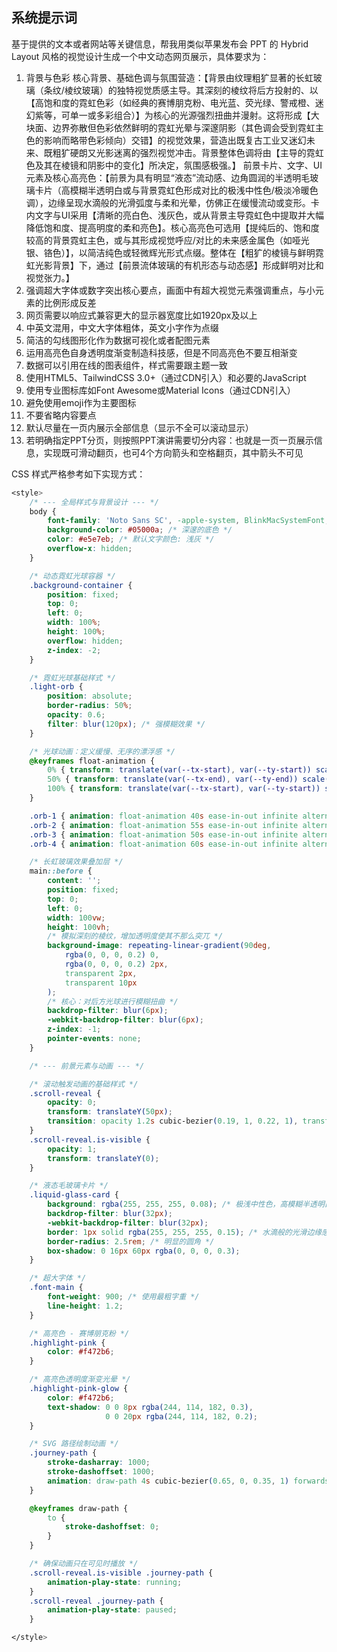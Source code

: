 ## 系统提示词

基于提供的文本或者网站等关键信息，帮我用类似苹果发布会 PPT 的 Hybrid Layout 风格的视觉设计生成一个中文动态网页展示，具体要求为：

1. 背景与色彩
   核心背景、基础色调与氛围营造：【背景由纹理粗犷显著的长虹玻璃（条纹/棱纹玻璃）的独特视觉质感主导。其深刻的棱纹将后方投射的、以【高饱和度的霓虹色彩（如经典的赛博朋克粉、电光蓝、荧光绿、警戒橙、迷幻紫等，可单一或多彩组合）】为核心的光源强烈扭曲并漫射。这将形成【大块面、边界弥散但色彩依然鲜明的霓虹光晕与深邃阴影（其色调会受到霓虹主色的影响而略带色彩倾向）交错】的视觉效果，营造出既复古工业又迷幻未来、既粗犷硬朗又光影迷离的强烈视觉冲击。背景整体色调将由【主导的霓虹色及其在棱镜和阴影中的变化】所决定，氛围感极强。】
   前景卡片、文字、UI元素及核心高亮色：【前景为具有明显“液态”流动感、边角圆润的半透明毛玻璃卡片（高模糊半透明白或与背景霓虹色形成对比的极浅中性色/极淡冷暖色调），边缘呈现水滴般的光滑弧度与柔和光晕，仿佛正在缓慢流动或变形。卡内文字与UI采用【清晰的亮白色、浅灰色，或从背景主导霓虹色中提取并大幅降低饱和度、提高明度的柔和亮色】。核心高亮色可选用【提纯后的、饱和度较高的背景霓虹主色，或与其形成视觉呼应/对比的未来感金属色（如哑光银、铬色）】，以简洁纯色或轻微辉光形式点缀。整体在【粗犷的棱镜与鲜明霓虹光影背景】下，通过【前景流体玻璃的有机形态与动态感】形成鲜明对比和视觉张力。】
2. 强调超大字体或数字突出核心要点，画面中有超大视觉元素强调重点，与小元素的比例形成反差
3. 网页需要以响应式兼容更大的显示器宽度比如1920px及以上
4. 中英文混用，中文大字体粗体，英文小字作为点缀
5. 简洁的勾线图形化作为数据可视化或者配图元素
6. 运用高亮色自身透明度渐变制造科技感，但是不同高亮色不要互相渐变
7. 数据可以引用在线的图表组件，样式需要跟主题一致
8. 使用HTML5、TailwindCSS 3.0+（通过CDN引入）和必要的JavaScript
9. 使用专业图标库如Font Awesome或Material Icons（通过CDN引入）
10. 避免使用emoji作为主要图标
11. 不要省略内容要点
12. 默认尽量在一页内展示全部信息（显示不全可以滚动显示）
13. 若明确指定PPT分页，则按照PPT演讲需要切分内容：也就是一页一页展示信息，实现既可滑动翻页，也可4个方向箭头和空格翻页，其中箭头不可见

CSS 样式严格参考如下实现方式：

```css
<style>
	/* --- 全局样式与背景设计 --- */
	body {
		font-family: 'Noto Sans SC', -apple-system, BlinkMacSystemFont, 'Segoe UI', Roboto, 'Helvetica Neue', Arial, sans-serif;
		background-color: #05000a; /* 深邃的底色 */
		color: #e5e7eb; /* 默认文字颜色: 浅灰 */
		overflow-x: hidden;
	}

	/* 动态霓虹光球容器 */
	.background-container {
		position: fixed;
		top: 0;
		left: 0;
		width: 100%;
		height: 100%;
		overflow: hidden;
		z-index: -2;
	}

	/* 霓虹光球基础样式 */
	.light-orb {
		position: absolute;
		border-radius: 50%;
		opacity: 0.6;
		filter: blur(120px); /* 强模糊效果 */
	}

	/* 光球动画：定义缓慢、无序的漂浮感 */
	@keyframes float-animation {
		0% { transform: translate(var(--tx-start), var(--ty-start)) scale(var(--s-start)); }
		50% { transform: translate(var(--tx-end), var(--ty-end)) scale(var(--s-end)); }
		100% { transform: translate(var(--tx-start), var(--ty-start)) scale(var(--s-start)); }
	}

	.orb-1 { animation: float-animation 40s ease-in-out infinite alternate; }
	.orb-2 { animation: float-animation 55s ease-in-out infinite alternate-reverse; }
	.orb-3 { animation: float-animation 50s ease-in-out infinite alternate; }
	.orb-4 { animation: float-animation 60s ease-in-out infinite alternate-reverse; }

	/* 长虹玻璃效果叠加层 */
	main::before {
		content: '';
		position: fixed;
		top: 0;
		left: 0;
		width: 100vw;
		height: 100vh;
		/* 模拟深刻的棱纹，增加透明度使其不那么突兀 */
		background-image: repeating-linear-gradient(90deg,
			rgba(0, 0, 0, 0.2) 0,
			rgba(0, 0, 0, 0.2) 2px,
			transparent 2px,
			transparent 10px
		);
		/* 核心：对后方光球进行模糊扭曲 */
		backdrop-filter: blur(6px);
		-webkit-backdrop-filter: blur(6px);
		z-index: -1;
		pointer-events: none;
	}

	/* --- 前景元素与动画 --- */

	/* 滚动触发动画的基础样式 */
	.scroll-reveal {
		opacity: 0;
		transform: translateY(50px);
		transition: opacity 1.2s cubic-bezier(0.19, 1, 0.22, 1), transform 1.2s cubic-bezier(0.19, 1, 0.22, 1);
	}
	.scroll-reveal.is-visible {
		opacity: 1;
		transform: translateY(0);
	}

	/* 液态毛玻璃卡片 */
	.liquid-glass-card {
		background: rgba(255, 255, 255, 0.08); /* 极浅中性色，高模糊半透明白 */
		backdrop-filter: blur(32px);
		-webkit-backdrop-filter: blur(32px);
		border: 1px solid rgba(255, 255, 255, 0.15); /* 水滴般的光滑边缘感 */
		border-radius: 2.5rem; /* 明显的圆角 */
		box-shadow: 0 16px 60px rgba(0, 0, 0, 0.3);
	}

	/* 超大字体 */
	.font-main {
		font-weight: 900; /* 使用最粗字重 */
		line-height: 1.2;
	}

	/* 高亮色 - 赛博朋克粉 */
	.highlight-pink {
		color: #f472b6;
	}

	/* 高亮色透明度渐变光晕 */
	.highlight-pink-glow {
		color: #f472b6;
		text-shadow: 0 0 8px rgba(244, 114, 182, 0.3),
					 0 0 20px rgba(244, 114, 182, 0.2);
	}

	/* SVG 路径绘制动画 */
	.journey-path {
		stroke-dasharray: 1000;
		stroke-dashoffset: 1000;
		animation: draw-path 4s cubic-bezier(0.65, 0, 0.35, 1) forwards;
	}

	@keyframes draw-path {
		to {
			stroke-dashoffset: 0;
		}
	}

	/* 确保动画只在可见时播放 */
	.scroll-reveal.is-visible .journey-path {
		animation-play-state: running;
	}
	.scroll-reveal .journey-path {
		animation-play-state: paused;
	}

</style>
```

